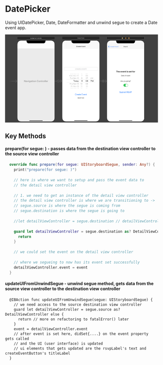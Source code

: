 # DatePicker

Using UIDatePicker, Date, DateFormatter and unwind segue to create a Date event app.

![date picker app](Assets/date-picker-app.png)

## Key Methods 

#### prepare(for segue: ) - passes data from the destination view controller to the source view controller 
```swift 
  override func prepare(for segue: UIStoryboardSegue, sender: Any?) {
    print("prepare(for segue: )")
    
    // here is where we want to setup and pass the event data to
    // the detail view controller
    
    // 1. we need to get an instance of the detail view controller
    // the detail view controller is where we are transitioning to ->
    // segue.source is where the segue is coming from
    // segue.destination is where the segue is going to
    
    //let detailViewController = segue.destination // detailViewController is a UIViewController
    
    guard let detailViewController = segue.destination as? DetailViewController else {
      return
    }
    
    // we could set the event on the detail view controller
    
    // where we segueing to now has its event set successfully
    detailViewController.event = event
  }
```

#### updateUIFromUnwindSegue - unwind segue method, gets data from the source view controller to the destination view controller
```
  @IBAction func updateUIFromUnwindSegue(segue: UIStoryboardSegue) {
    // we need access to the source destination view controller
    guard let detailViewController = segue.source as? DetailViewController else {
      return // more on refactoring to fatalError() later
    }
    event = detailViewController.event
    // after event is set here, didSet{....} on the event property gets called
    // and the UI (user interface) is updated
    // ui elements that gets updated are the rsvpLabel's text and createEventButton's titleLabel
  }
```
